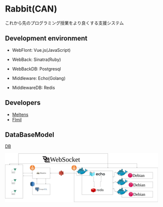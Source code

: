 # Rabbit(CAN)

これから先のプログラミング授業をより良くする支援システム

## Development environment

- WebFlont: Vue.js(JavaScript)

- WebBack: Sinatra(Ruby)
- WebBackDB: Postgresql

- Middleware: Echo(Golang)
- MiddlewareDB: Redis

## Developers

- [Meltens](https://github.com/Meltens)
- [Flmil](https://github.com/flmil)

## DataBaseModel
[DB](https://drive.google.com/file/d/1kf07mT_S549qSrl1QWfHZSJPp0sPhdZJ/view?usp=sharing)

![Infra](https://raw.githubusercontent.com/advancing-life/rabbit-can-/master/.github/infra.jpg)
